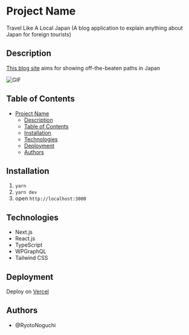 # Project Name

Travel Like A Local Japan (A blog application to explain anything about Japan for foreign tourists)

## Description

[This blog site](https://www.travel-like-a-local.jp/en) aims for showing off-the-beaten paths in Japan

![GIF](https://github-production-user-asset-6210df.s3.amazonaws.com/85152191/243675493-bcae01cb-b1db-4ea4-bfc0-9d2a078fd5b5.gif)

## Table of Contents

- [Project Name](#project-name)
  - [Description](#description)
  - [Table of Contents](#table-of-contents)
  - [Installation](#installation)
  - [Technologies](#technologies)
  - [Deployment](#deployment)
  - [Authors](#authors)


## Installation

1. `yarn`
2. `yarn dev`
3. open `http://localhost:3000`

## Technologies

- Next.js
- React.js
- TypeScript
- WPGraphQL
- Tailwind CSS

## Deployment

Deploy on [Vercel](https://vercel.com/)

## Authors

- @RyotoNoguchi
